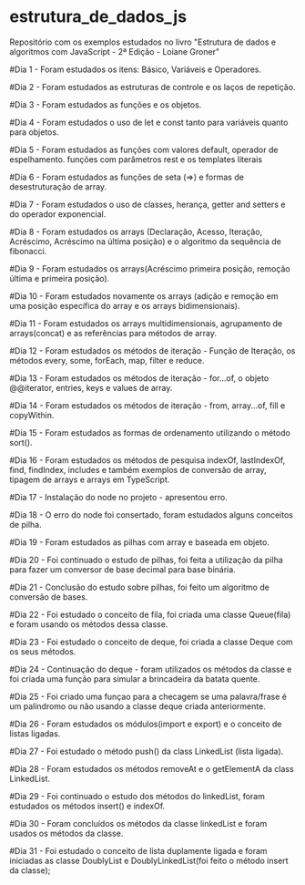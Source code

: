 # estrutura_de_dados_js
Repositório com os exemplos estudados no livro "Estrutura de dados e algoritmos com JavaScript - 2ª Edição - Loiane Groner"

#Dia 1 - Foram estudados os itens: Básico, Variáveis e Operadores. 

#Dia 2 - Foram estudados as estruturas de controle e os laços de repetição.

#Dia 3 - Foram estudados as funções e os objetos.

#Dia 4 - Foram estudados o uso de let e const tanto para variáveis quanto para objetos.

#Dia 5 - Foram estudados as funções com valores default, operador de espelhamento. funções com parâmetros rest e os templates literais

#Dia 6 - Foram estudados as funções de seta (=>) e formas de desestruturação de array. 

#Dia 7 - Foram estudados o uso de classes, herança, getter and setters e do operador exponencial. 

#Dia 8 - Foram estudados os arrays (Declaração, Acesso, Iteração, Acréscimo, Acréscimo na última posição) e o algoritmo da sequência de fibonacci.

#Dia 9 - Foram estudados os arrays(Acréscimo primeira posição, remoção última e primeira posição).

#Dia 10 - Foram estudados novamente os arrays (adição e remoção em uma posição específica do array e os arrays bidimensionais).

#Dia 11 - Foram estudados os arrays multidimensionais, agrupamento de arrays(concat) e as referências para métodos de array. 

#Dia 12 - Foram estudados os métodos de iteração - Função de Iteração, os métodos every, some, forEach, map, filter e reduce.

#Dia 13 - Foram estudados os métodos de iteração - for...of, o objeto @@iterator, entries, keys e values de array.

#Dia 14 - Foram estudados os métodos de iteração - from, array...of, fill e copyWithin. 

#Dia  15 - Foram estudados as formas de ordenamento utilizando o método sort(). 

#Dia 16 - Foram estudados os métodos de pesquisa indexOf, lastIndexOf, find, findIndex, includes e também exemplos de conversão de array, tipagem de arrays e arrays em TypeScript.  

#Dia 17 - Instalação do node no projeto - apresentou erro. 

#Dia 18 - O erro do node foi consertado, foram estudados alguns conceitos de pilha. 

#Dia 19 - Foram estudados as pilhas com array e baseada em objeto.

#Dia 20 - Foi continuado o estudo de pilhas, foi feita a utilização da pilha para fazer um conversor de base decimal para base binária.  

#Dia 21 - Conclusão do estudo sobre pilhas, foi feito um algoritmo de conversão de bases. 

#Dia 22 - Foi estudado o conceito de fila, foi criada uma classe Queue(fila) e foram usando os métodos dessa classe. 

#Dia 23 - Foi estudado o conceito de deque, foi criada a classe Deque com os seus métodos.

#Dia 24 - Continuação do deque - foram utilizados os métodos da classe e foi criada uma função para simular a brincadeira da batata quente. 

#Dia 25 - Foi criado uma funçao para a checagem se uma palavra/frase é um palíndromo ou não usando a classe deque criada anteriormente.

#Dia 26 - Foram estudados os módulos(import e export) e o conceito de listas ligadas.

#Dia 27 - Foi estudado o método push() da class LinkedList (lista ligada).

#Dia 28 - Foram estudados os métodos removeAt e o getElementA da class LinkedList. 

#Dia 29 - Foi continuado o estudo dos métodos do linkedList, foram estudados os métodos insert() e indexOf. 

#Dia 30 - Foram concluídos os métodos da classe linkedList e foram usados os métodos da classe.  

#Dia 31 - Foi estudado o conceito de lista duplamente ligada e foram iniciadas as classe DoublyList e DoublyLinkedList(foi feito o método insert da classe);